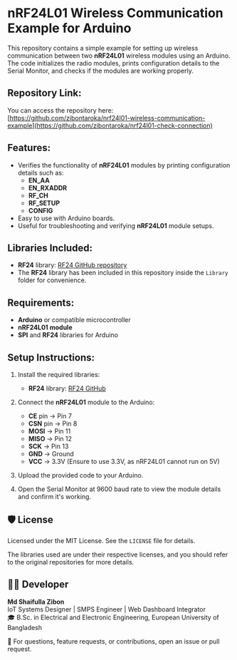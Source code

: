 # nRF24L01 Wireless Communication Example for Arduino

This repository contains a simple example for setting up wireless communication between two **nRF24L01** wireless modules using an Arduino. The code initializes the radio modules, prints configuration details to the Serial Monitor, and checks if the modules are working properly.

## Repository Link:
You can access the repository here:  
[https://github.com/zibontaroka/nrf24l01-wireless-communication-example](https://github.com/zibontaroka/nrf24l01-check-connection)

## Features:
- Verifies the functionality of **nRF24L01** modules by printing configuration details such as:
  - **EN_AA**
  - **EN_RXADDR**
  - **RF_CH**
  - **RF_SETUP**
  - **CONFIG**
- Easy to use with Arduino boards.
- Useful for troubleshooting and verifying **nRF24L01** module setups.

## Libraries Included:
- **RF24** library: [RF24 GitHub repository](https://github.com/nRF24/RF24)
- The **RF24** library has been included in this repository inside the `Library` folder for convenience.

## Requirements:
- **Arduino** or compatible microcontroller
- **nRF24L01 module**
- **SPI** and **RF24** libraries for Arduino

## Setup Instructions:
1. Install the required libraries:
   - **RF24** library: [RF24 GitHub](https://github.com/nRF24/RF24)
   
2. Connect the **nRF24L01** module to the Arduino:
   - **CE** pin -> Pin 7
   - **CSN** pin -> Pin 8
   - **MOSI** -> Pin 11
   - **MISO** -> Pin 12
   - **SCK** -> Pin 13
   - **GND** -> Ground
   - **VCC** -> 3.3V (Ensure to use 3.3V, as nRF24L01 cannot run on 5V)

3. Upload the provided code to your Arduino.

4. Open the Serial Monitor at 9600 baud rate to view the module details and confirm it's working.

## 🛡️ License
Licensed under the MIT License. See the `LICENSE` file for details.

The libraries used are under their respective licenses, and you should refer to the original repositories for more details.

## 👨‍💻 Developer
**Md Shaifulla Zibon**  
IoT Systems Designer | SMPS Engineer | Web Dashboard Integrator  
🎓 B.Sc. in Electrical and Electronic Engineering, European University of Bangladesh  

💬 For questions, feature requests, or contributions, open an issue or pull request.
```
